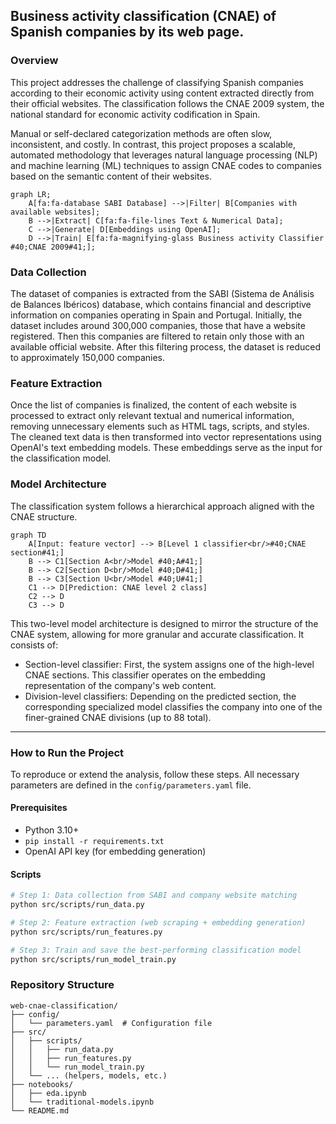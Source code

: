 ## __Business activity classification (CNAE) of Spanish companies by its web page.__

### Overview
This project addresses the challenge of classifying Spanish companies according to their economic activity using content extracted directly from their official websites. The classification follows the CNAE 2009 system, the national standard for economic activity codification in Spain.

Manual or self-declared categorization methods are often slow, inconsistent, and costly. In contrast, this project proposes a scalable, automated methodology that leverages natural language processing (NLP) and machine learning (ML) techniques to assign CNAE codes to companies based on the semantic content of their websites.

```mermaid
graph LR;
    A[fa:fa-database SABI Database] -->|Filter| B[Companies with available websites];
    B -->|Extract| C[fa:fa-file-lines Text & Numerical Data];
    C -->|Generate| D[Embeddings using OpenAI];
    D -->|Train| E[fa:fa-magnifying-glass Business activity Classifier #40;CNAE 2009#41;];
```

### Data Collection
The dataset of companies is extracted from the SABI (Sistema de Análisis de Balances Ibéricos) database, which contains financial and descriptive information on companies operating in Spain and Portugal. Initially, the dataset includes around 300,000 companies, those that have a website registered. Then this companies are filtered to retain only those with an available official website. After this filtering process, the dataset is reduced to approximately 150,000 companies.

### Feature Extraction
Once the list of companies is finalized, the content of each website is processed to extract only relevant textual and numerical information, removing unnecessary elements such as HTML tags, scripts, and styles. The cleaned text data is then transformed into vector representations using OpenAI's text embedding models. These embeddings serve as the input for the classification model.

### Model Architecture
The classification system follows a hierarchical approach aligned with the CNAE structure. 
```mermaid
graph TD
    A[Input: feature vector] --> B[Level 1 classifier<br/>#40;CNAE section#41;]
    B --> C1[Section A<br/>Model #40;A#41;]
    B --> C2[Section D<br/>Model #40;D#41;]
    B --> C3[Section U<br/>Model #40;U#41;]
    C1 --> D[Prediction: CNAE level 2 class]
    C2 --> D
    C3 --> D
```
This two-level model architecture is designed to mirror the structure of the CNAE system, allowing for more granular and accurate classification. It consists of:

* Section-level classifier: First, the system assigns one of the high-level CNAE sections. This classifier operates on the embedding representation of the company's web content.
* Division-level classifiers: Depending on the predicted section, the corresponding specialized model classifies the company into one of the finer-grained CNAE divisions (up to 88 total).

---

### How to Run the Project

To reproduce or extend the analysis, follow these steps. All necessary parameters are defined in the `config/parameters.yaml` file.

#### Prerequisites

* Python 3.10+
* `pip install -r requirements.txt`
* OpenAI API key (for embedding generation)

#### Scripts

```bash
# Step 1: Data collection from SABI and company website matching
python src/scripts/run_data.py

# Step 2: Feature extraction (web scraping + embedding generation)
python src/scripts/run_features.py

# Step 3: Train and save the best-performing classification model
python src/scripts/run_model_train.py
```

### Repository Structure

```
web-cnae-classification/
├── config/
│   └── parameters.yaml  # Configuration file
├── src/
│   ├── scripts/
│   │   ├── run_data.py
│   │   ├── run_features.py
│   │   └── run_model_train.py
│   └── ... (helpers, models, etc.)
├── notebooks/
│   ├── eda.ipynb
│   └── traditional-models.ipynb
└── README.md
```